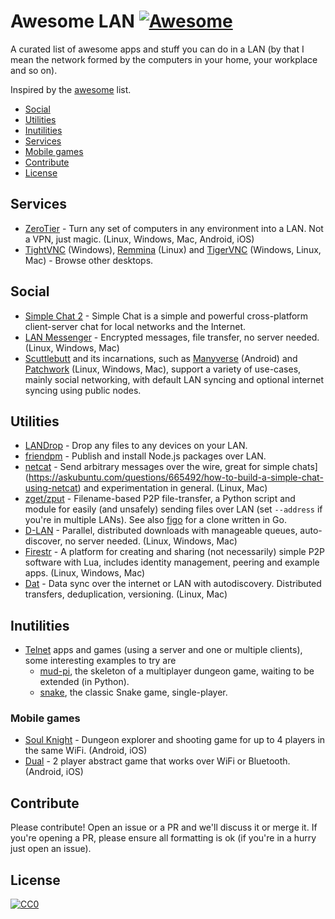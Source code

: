 # Awesome LAN [![Awesome](https://cdn.rawgit.com/sindresorhus/awesome/d7305f38d29fed78fa85652e3a63e154dd8e8829/media/badge.svg)](https://github.com/sindresorhus/awesome)

A curated list of awesome apps and stuff you can do in a LAN (by that I mean the network formed by the computers in your home, your workplace and so on).

Inspired by the [awesome](https://github.com/sindresorhus/awesome) list.

* [Social](#social)
* [Utilities](#utilities)
* [Inutilities](#utilities)
* [Services](#services)
* [Mobile games](#mobile-games)
* [Contribute](#contribute)
* [License](#license)

## Services

* [ZeroTier](https://www.zerotier.com/) - Turn any set of computers in any environment into a LAN. Not a VPN, just magic. (Linux, Windows, Mac, Android, iOS)
* [TightVNC](https://www.tightvnc.com/) (Windows), [Remmina](https://remmina.org/) (Linux) and [TigerVNC](https://tigervnc.org/) (Windows, Linux, Mac) - Browse other desktops.

## Social

* [Simple Chat 2](https://schat.me/) - Simple Chat is a simple and powerful cross-platform client-server chat for local networks and the Internet.
* [LAN Messenger](https://lanmessenger.github.io/) - Encrypted messages, file transfer, no server needed. (Linux, Windows, Mac)
* [Scuttlebutt](https://www.scuttlebutt.nz/) and its incarnations, such as [Manyverse](https://manyver.se/) (Android) and [Patchwork](https://github.com/ssbc/patchwork) (Linux, Windows, Mac), support a variety of use-cases, mainly social networking, with default LAN syncing and optional internet syncing using public nodes.

## Utilities

* [LANDrop](https://landrop.app/) - Drop any files to any devices on your LAN.
* [friendpm](https://github.com/noffle/friendpm) - Publish and install Node.js packages over LAN.
* [netcat](https://www.binarytides.com/netcat-tutorial-for-beginners/) - Send arbitrary messages over the wire, great for simple chats](https://askubuntu.com/questions/665492/how-to-build-a-simple-chat-using-netcat) and experimentation in general. (Linux, Mac)
* [zget/zput](https://github.com/nils-werner/zget) - Filename-based P2P file-transfer, a Python script and module for easily (and unsafely) sending files over LAN (set `--address` if you're in multiple LANs). See also [figo](https://github.com/rnbdev/figo) for a clone written in Go.
* [D-LAN](http://www.d-lan.net/features.html) - Parallel, distributed downloads with manageable queues, auto-discover, no server needed. (Linux, Windows, Mac)
* [Firestr](https://mempko.com/firestr/firestr.html) - A platform for creating and sharing (not necessarily) simple P2P software with Lua, includes identity management, peering and example apps. (Linux, Windows, Mac)
* [Dat](https://datproject.org/) - Data sync over the internet or LAN with autodiscovery. Distributed transfers, deduplication, versioning. (Linux, Mac)

## Inutilities

* [Telnet](https://www.telnet.org/htm/applications.htm) apps and games (using a server and one or multiple clients), some interesting examples to try are
  * [mud-pi](https://github.com/Frimkron/mud-pi), the skeleton of a multiplayer dungeon game, waiting to be extended (in Python).
  * [snake](https://github.com/plutov/go-snake-telnet), the classic Snake game, single-player.

### Mobile games

* [Soul Knight](https://play.google.com/store/apps/details?id=com.ChillyRoom.DungeonShooter&showAllReviews=true) - Dungeon explorer and shooting game for up to 4 players in the same WiFi. (Android, iOS)
* [Dual](https://play.google.com/store/apps/details?id=com.Seabaa.Dual) - 2 player abstract game that works over WiFi or Bluetooth. (Android, iOS)

## Contribute
Please contribute! Open an issue or a PR and we'll discuss it or merge it. If you're opening a PR, please ensure all formatting is ok (if you're in a hurry just open an issue).

## License
[![CC0](https://licensebuttons.net/p/zero/1.0/88x31.png)](https://creativecommons.org/publicdomain/zero/1.0/)
